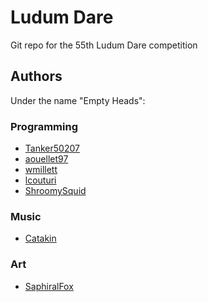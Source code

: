 # Ludum Dare 

Git repo for the 55th Ludum Dare competition

## Authors

Under the name "Empty Heads":

### Programming
- [Tanker50207](https://github.com/Tanker50207)
- [aouellet97](https://github.com/aouellet97)
- [wmillett](https://github.com/wmillett)
- [lcouturi](https://github.com/lcouturi)
- [ShroomySquid](https://github.com/ShroomySquid)

### Music
- [Catakin](https://github.com/Catakin)

### Art
- [SaphiralFox](https://github.com/SaphiralFox)
